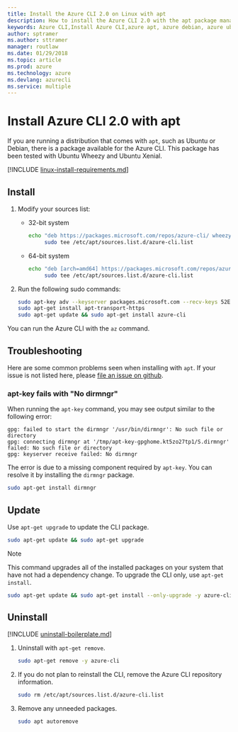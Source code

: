 ```yaml
---
title: Install the Azure CLI 2.0 on Linux with apt
description: How to install the Azure CLI 2.0 with the apt package manager
keywords: Azure CLI,Install Azure CLI,azure apt, azure debian, azure ubuntu
author: sptramer
ms.author: sttramer
manager: routlaw
ms.date: 01/29/2018
ms.topic: article
ms.prod: azure
ms.technology: azure
ms.devlang: azurecli
ms.service: multiple
---
```


# Install Azure CLI 2.0 with apt

If you are running a distribution that comes with `apt`, such as Ubuntu or Debian, there is a package available
for the Azure CLI. This package has been tested with Ubuntu Wheezy and Ubuntu Xenial.

[!INCLUDE [linux-install-requirements.md](includes/linux-install-requirements.md)]

## Install

1. Modify your sources list:

   - 32-bit system

     ```bash
     echo "deb https://packages.microsoft.com/repos/azure-cli/ wheezy main" | \
          sudo tee /etc/apt/sources.list.d/azure-cli.list
     ```

   - 64-bit system

     ```bash
     echo "deb [arch=amd64] https://packages.microsoft.com/repos/azure-cli/ wheezy main" | \
          sudo tee /etc/apt/sources.list.d/azure-cli.list
     ```

2. Run the following sudo commands:

   ```bash
   sudo apt-key adv --keyserver packages.microsoft.com --recv-keys 52E16F86FEE04B979B07E28DB02C46DF417A0893
   sudo apt-get install apt-transport-https
   sudo apt-get update && sudo apt-get install azure-cli
   ```

You can run the Azure CLI with the `az` command.

## Troubleshooting

Here are some common problems seen when installing with `apt`. If your issue is not listed here, please [file an issue on github](https://github.com/Azure/azure-cli/issues).

### apt-key fails with "No dirmngr"

When running the `apt-key` command, you may see output similar to the following error:

```output
gpg: failed to start the dirmngr '/usr/bin/dirmngr': No such file or directory
gpg: connecting dirmngr at '/tmp/apt-key-gpghome.kt5zo27tp1/S.dirmngr' failed: No such file or directory
gpg: keyserver receive failed: No dirmngr
```

The error is due to a missing component required by `apt-key`. You can resolve it by installing the `dirmngr` package.

```bash
sudo apt-get install dirmngr
```

## Update

Use `apt-get upgrade` to update the CLI package.

   ```bash
   sudo apt-get update && sudo apt-get upgrade
   ```

> [!NOTE]
> This command upgrades all of the installed packages on your system that have not had a dependency change.
> To upgrade the CLI only, use `apt-get install`.
> ```bash
> sudo apt-get update && sudo apt-get install --only-upgrade -y azure-cli
> ```

## Uninstall

[!INCLUDE [uninstall-boilerplate.md](includes/uninstall-boilerplate.md)]

1. Uninstall with `apt-get remove`.

    ```bash
    sudo apt-get remove -y azure-cli
    ```

2. If you do not plan to reinstall the CLI, remove the Azure CLI repository information.

   ```bash
   sudo rm /etc/apt/sources.list.d/azure-cli.list
   ```

3. Remove any unneeded packages.

   ```bash
   sudo apt autoremove
   ```

